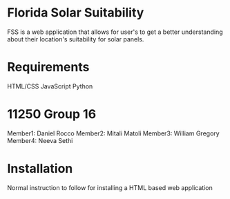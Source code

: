 
# Florida Solar Suitability

FSS is a web application that allows for user's to get a better understanding about their location's suitability for solar panels. 

# Requirements

HTML/CSS
JavaScript
Python

# 11250 Group 16

Member1: Daniel Rocco
Member2: Mitali Matoli
Member3: William Gregory
Member4: Neeva Sethi

# Installation 

Normal instruction to follow for installing a HTML based web application




